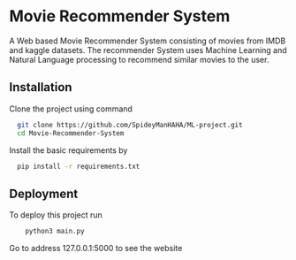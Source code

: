 #                          Movie Recommender System

A Web based Movie Recommender System consisting of movies from IMDB and kaggle datasets.
The recommender System uses Machine Learning and Natural Language processing to recommend similar movies to the user.



## Installation
Clone the project using command

```bash
  git clone https://github.com/SpideyManHAHA/ML-project.git
  cd Movie-Recommender-System

```
    
Install the basic requirements by 

```bash
  pip install -r requirements.txt
```


## Deployment

To deploy this project run

```bash
    python3 main.py
```

Go to address 127.0.0.1:5000 to see the website
